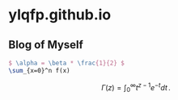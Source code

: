 # ylqfp.github.io
## Blog of Myself
``` tex
$ \alpha = \beta * \frac{1}{2} $
\sum_{x=0}^n f(x)
```
$$
\Gamma(z) = \int_0^\infty t^{z-1}e^{-t}dt\,.
$$
